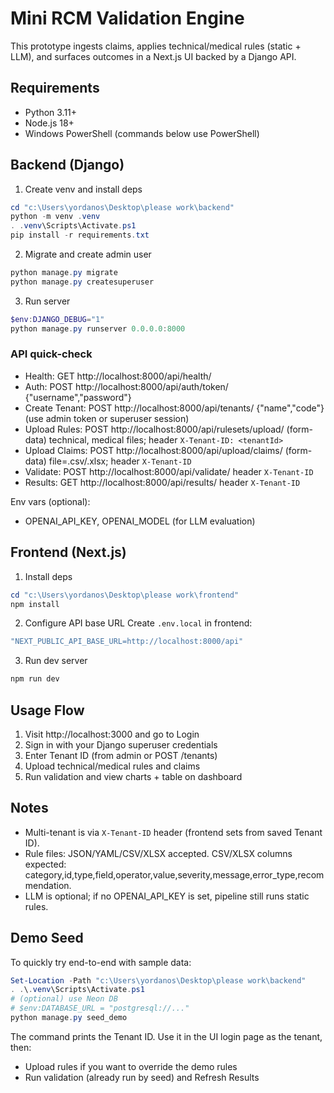 # Mini RCM Validation Engine

This prototype ingests claims, applies technical/medical rules (static + LLM), and surfaces outcomes in a Next.js UI backed by a Django API.

## Requirements

- Python 3.11+
- Node.js 18+
- Windows PowerShell (commands below use PowerShell)

## Backend (Django)

1. Create venv and install deps

```powershell
cd "c:\Users\yordanos\Desktop\please work\backend"
python -m venv .venv
. .venv\Scripts\Activate.ps1
pip install -r requirements.txt
```

2. Migrate and create admin user

```powershell
python manage.py migrate
python manage.py createsuperuser
```

3. Run server

```powershell
$env:DJANGO_DEBUG="1"
python manage.py runserver 0.0.0.0:8000
```

### API quick-check

- Health: GET http://localhost:8000/api/health/
- Auth: POST http://localhost:8000/api/auth/token/ {"username","password"}
- Create Tenant: POST http://localhost:8000/api/tenants/ {"name","code"} (use admin token or superuser session)
- Upload Rules: POST http://localhost:8000/api/rulesets/upload/ (form-data) technical, medical files; header `X-Tenant-ID: <tenantId>`
- Upload Claims: POST http://localhost:8000/api/upload/claims/ (form-data) file=.csv/.xlsx; header `X-Tenant-ID`
- Validate: POST http://localhost:8000/api/validate/ header `X-Tenant-ID`
- Results: GET http://localhost:8000/api/results/ header `X-Tenant-ID`

Env vars (optional):

- OPENAI_API_KEY, OPENAI_MODEL (for LLM evaluation)

## Frontend (Next.js)

1. Install deps

```powershell
cd "c:\Users\yordanos\Desktop\please work\frontend"
npm install
```

2. Configure API base URL
   Create `.env.local` in frontend:

```powershell
"NEXT_PUBLIC_API_BASE_URL=http://localhost:8000/api"
```

3. Run dev server

```powershell
npm run dev
```

## Usage Flow

1. Visit http://localhost:3000 and go to Login
2. Sign in with your Django superuser credentials
3. Enter Tenant ID (from admin or POST /tenants)
4. Upload technical/medical rules and claims
5. Run validation and view charts + table on dashboard

## Notes

- Multi-tenant is via `X-Tenant-ID` header (frontend sets from saved Tenant ID).
- Rule files: JSON/YAML/CSV/XLSX accepted. CSV/XLSX columns expected: category,id,type,field,operator,value,severity,message,error_type,recommendation.
- LLM is optional; if no OPENAI_API_KEY is set, pipeline still runs static rules.

## Demo Seed

To quickly try end-to-end with sample data:

```powershell
Set-Location -Path "c:\Users\yordanos\Desktop\please work\backend"
. .\.venv\Scripts\Activate.ps1
# (optional) use Neon DB
# $env:DATABASE_URL = "postgresql://..."
python manage.py seed_demo
```

The command prints the Tenant ID. Use it in the UI login page as the tenant, then:

- Upload rules if you want to override the demo rules
- Run validation (already run by seed) and Refresh Results
